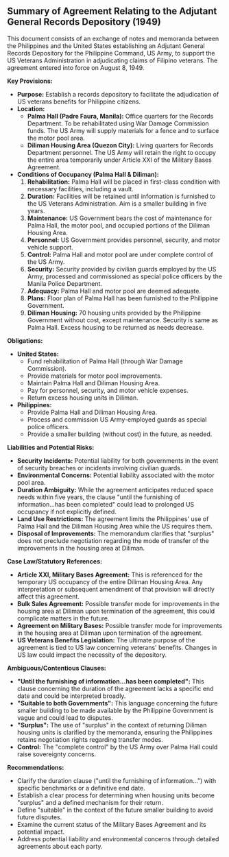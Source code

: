 ## Summary of Agreement Relating to the Adjutant General Records Depository (1949)

This document consists of an exchange of notes and memoranda between the Philippines and the United States establishing an Adjutant General Records Depository for the Philippine Command, US Army, to support the US Veterans Administration in adjudicating claims of Filipino veterans.  The agreement entered into force on August 8, 1949.

**Key Provisions:**

*   **Purpose:** Establish a records depository to facilitate the adjudication of US veterans benefits for Philippine citizens.
*   **Location:**
    *   **Palma Hall (Padre Faura, Manila):** Office quarters for the Records Department.  To be rehabilitated using War Damage Commission funds. The US Army will supply materials for a fence and to surface the motor pool area.
    *   **Diliman Housing Area (Quezon City):** Living quarters for Records Department personnel.  The US Army will retain the right to occupy the entire area temporarily under Article XXI of the Military Bases Agreement.
*   **Conditions of Occupancy (Palma Hall & Diliman):**
    1.  **Rehabilitation:** Palma Hall will be placed in first-class condition with necessary facilities, including a vault.
    2.  **Duration:** Facilities will be retained until information is furnished to the US Veterans Administration.  Aim is a smaller building in five years.
    3.  **Maintenance:** US Government bears the cost of maintenance for Palma Hall, the motor pool, and occupied portions of the Diliman Housing Area.
    4.  **Personnel:** US Government provides personnel, security, and motor vehicle support.
    5.  **Control:** Palma Hall and motor pool are under complete control of the US Army.
    6.  **Security:** Security provided by civilian guards employed by the US Army, processed and commissioned as special police officers by the Manila Police Department.
    7.  **Adequacy:** Palma Hall and motor pool are deemed adequate.
    8.  **Plans:** Floor plan of Palma Hall has been furnished to the Philippine Government.
    9.  **Diliman Housing:** 70 housing units provided by the Philippine Government without cost, except maintenance. Security is same as Palma Hall. Excess housing to be returned as needs decrease.

**Obligations:**

*   **United States:**
    *   Fund rehabilitation of Palma Hall (through War Damage Commission).
    *   Provide materials for motor pool improvements.
    *   Maintain Palma Hall and Diliman Housing Area.
    *   Pay for personnel, security, and motor vehicle expenses.
    *   Return excess housing units in Diliman.
*   **Philippines:**
    *   Provide Palma Hall and Diliman Housing Area.
    *   Process and commission US Army-employed guards as special police officers.
    *   Provide a smaller building (without cost) in the future, as needed.

**Liabilities and Potential Risks:**

*   **Security Incidents:** Potential liability for both governments in the event of security breaches or incidents involving civilian guards.
*   **Environmental Concerns:** Potential liability associated with the motor pool area.
*   **Duration Ambiguity:** While the agreement anticipates reduced space needs within five years, the clause "until the furnishing of information...has been completed" could lead to prolonged US occupancy if not explicitly defined.
*   **Land Use Restrictions:** The agreement limits the Philippines' use of Palma Hall and the Diliman Housing Area while the US requires them.
*   **Disposal of Improvements:**  The memorandum clarifies that "surplus" does not preclude negotiation regarding the mode of transfer of the improvements in the housing area at Diliman.

**Case Law/Statutory References:**

*   **Article XXI, Military Bases Agreement:**  This is referenced for the temporary US occupancy of the entire Diliman Housing Area.  Any interpretation or subsequent amendment of that provision will directly affect this agreement.
*   **Bulk Sales Agreement:** Possible transfer mode for improvements in the housing area at Diliman upon termination of the agreement, this could complicate matters in the future.
*   **Agreement on Military Bases:** Possible transfer mode for improvements in the housing area at Diliman upon termination of the agreement.
*   **US Veterans Benefits Legislation:** The ultimate purpose of the agreement is tied to US law concerning veterans' benefits. Changes in US law could impact the necessity of the depository.

**Ambiguous/Contentious Clauses:**

*   **"Until the furnishing of information...has been completed":** This clause concerning the duration of the agreement lacks a specific end date and could be interpreted broadly.
*   **"Suitable to both Governments":** This language concerning the future smaller building to be made available by the Philippine Government is vague and could lead to disputes.
*   **"Surplus":** The use of "surplus" in the context of returning Diliman housing units is clarified by the memoranda, ensuring the Philippines retains negotiation rights regarding transfer modes.
*   **Control:** The "complete control" by the US Army over Palma Hall could raise sovereignty concerns.

**Recommendations:**

*   Clarify the duration clause ("until the furnishing of information...") with specific benchmarks or a definitive end date.
*   Establish a clear process for determining when housing units become "surplus" and a defined mechanism for their return.
*   Define "suitable" in the context of the future smaller building to avoid future disputes.
*   Examine the current status of the Military Bases Agreement and its potential impact.
*   Address potential liability and environmental concerns through detailed agreements about each party.
